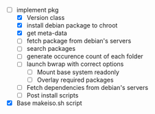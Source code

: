 - [ ] implement pkg
	- [x] Version class
	- [x] install debian package to chroot
	- [x] get meta-data
	- [ ] fetch package from debian's servers
	- [ ] search packages
	- [ ] generate occurence count of each folder
	- [ ] launch bwrap with correct options
		- [ ] Mount base system readonly
		- [ ] Overlay required packages
	- [ ] Fetch dependencies from debian's servers
	- [ ] Post install scripts

- [x] Base makeiso.sh script
